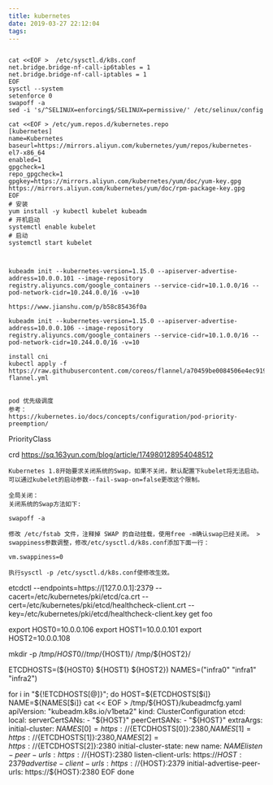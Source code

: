 ```yaml
---
title: kubernetes
date: 2019-03-27 22:12:04
tags:
---
```

```

cat <<EOF >  /etc/sysctl.d/k8s.conf
net.bridge.bridge-nf-call-ip6tables = 1
net.bridge.bridge-nf-call-iptables = 1
EOF
sysctl --system
setenforce 0
swapoff -a
sed -i 's/^SELINUX=enforcing$/SELINUX=permissive/' /etc/selinux/config

cat <<EOF > /etc/yum.repos.d/kubernetes.repo
[kubernetes]
name=Kubernetes
baseurl=https://mirrors.aliyun.com/kubernetes/yum/repos/kubernetes-el7-x86_64
enabled=1
gpgcheck=1
repo_gpgcheck=1
gpgkey=https://mirrors.aliyun.com/kubernetes/yum/doc/yum-key.gpg https://mirrors.aliyun.com/kubernetes/yum/doc/rpm-package-key.gpg
EOF
# 安装
yum install -y kubectl kubelet kubeadm
# 开机启动
systemctl enable kubelet
# 启动
systemctl start kubelet



kubeadm init --kubernetes-version=1.15.0 --apiserver-advertise-address=10.0.0.101 --image-repository registry.aliyuncs.com/google_containers --service-cidr=10.1.0.0/16 --pod-network-cidr=10.244.0.0/16 -v=10

https://www.jianshu.com/p/b58c85436f0a

kubeadm init --kubernetes-version=1.15.0 --apiserver-advertise-address=10.0.0.106 --image-repository registry.aliyuncs.com/google_containers --service-cidr=10.1.0.0/16 --pod-network-cidr=10.244.0.0/16 -v=10

install cni
kubectl apply -f https://raw.githubusercontent.com/coreos/flannel/a70459be0084506e4ec919aa1c114638878db11b/Documentation/kube-flannel.yml


```
```
pod 优先级调度
参考：
https://kubernetes.io/docs/concepts/configuration/pod-priority-preemption/
```
PriorityClass

crd
https://sq.163yun.com/blog/article/174980128954048512


```
Kubernetes 1.8开始要求关闭系统的Swap，如果不关闭，默认配置下kubelet将无法启动。可以通过kubelet的启动参数--fail-swap-on=false更改这个限制。

全局关闭：
关闭系统的Swap方法如下:

swapoff -a
  
修改 /etc/fstab 文件，注释掉 SWAP 的自动挂载，使用free -m确认swap已经关闭。 > swappiness参数调整，修改/etc/sysctl.d/k8s.conf添加下面一行：

vm.swappiness=0
  
执行sysctl -p /etc/sysctl.d/k8s.conf使修改生效。
```



etcdctl --endpoints=https://[127.0.0.1]:2379 --cacert=/etc/kubernetes/pki/etcd/ca.crt --cert=/etc/kubernetes/pki/etcd/healthcheck-client.crt --key=/etc/kubernetes/pki/etcd/healthcheck-client.key get foo



export HOST0=10.0.0.106
export HOST1=10.0.0.101
export HOST2=10.0.0.108

mkdir -p /tmp/${HOST0}/ /tmp/${HOST1}/ /tmp/${HOST2}/

ETCDHOSTS=(${HOST0} ${HOST1} ${HOST2})
NAMES=("infra0" "infra1" "infra2")

for i in "${!ETCDHOSTS[@]}"; do
HOST=${ETCDHOSTS[$i]}
NAME=${NAMES[$i]}
cat << EOF > /tmp/${HOST}/kubeadmcfg.yaml
apiVersion: "kubeadm.k8s.io/v1beta2"
kind: ClusterConfiguration
etcd:
    local:
        serverCertSANs:
        - "${HOST}"
        peerCertSANs:
        - "${HOST}"
        extraArgs:
            initial-cluster: ${NAMES[0]}=https://${ETCDHOSTS[0]}:2380,${NAMES[1]}=https://${ETCDHOSTS[1]}:2380,${NAMES[2]}=https://${ETCDHOSTS[2]}:2380
            initial-cluster-state: new
            name: ${NAME}
            listen-peer-urls: https://${HOST}:2380
            listen-client-urls: https://${HOST}:2379
            advertise-client-urls: https://${HOST}:2379
            initial-advertise-peer-urls: https://${HOST}:2380
EOF
done